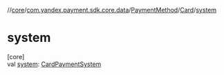 //[core](../../../../index.md)/[com.yandex.payment.sdk.core.data](../../index.md)/[PaymentMethod](../index.md)/[Card](index.md)/[system](system.md)

# system

[core]\
val [system](system.md): [CardPaymentSystem](../../-card-payment-system/index.md)

